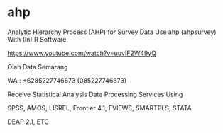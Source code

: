 # ahp
Analytic Hierarchy Process (AHP) for Survey Data Use ahp (ahpsurvey) With (In) R Software

https://www.youtube.com/watch?v=uuvIF2W49yQ

Olah Data Semarang

WA : +6285227746673 (085227746673)

Receive Statistical Analysis Data Processing Services Using

SPSS, AMOS, LISREL, Frontier 4.1, EVIEWS, SMARTPLS, STATA

DEAP 2.1, ETC
